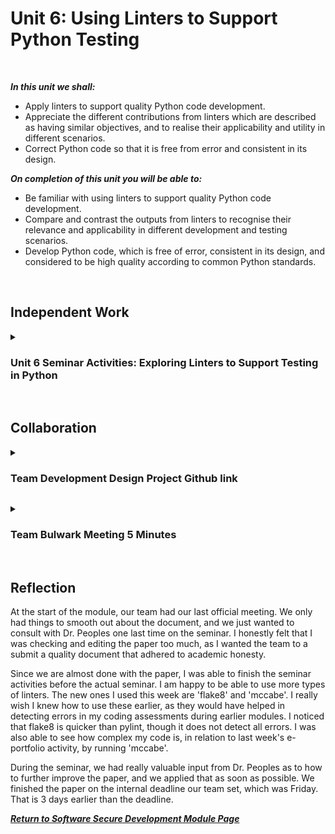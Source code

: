 <!--layout: page
title: "SSDCS Unit 6 "
permalink: /ssdcs_unit6-->

# Unit 6: Using Linters to Support Python Testing
<br>

_**In this unit we shall:** <br>_

- Apply linters to support quality Python code development.<br>
- Appreciate the different contributions from linters which are described as having similar objectives, and to realise their applicability and utility in different scenarios.<br>
- Correct Python code so that it is free from error and consistent in its design.<br>

_**On completion of this unit you will be able to:** <br>_
- Be familiar with using linters to support quality Python code development.<br>
- Compare and contrast the outputs from linters to recognise their relevance and applicability in different development and testing scenarios.<br>
- Develop Python code, which is free of error, consistent in its design, and considered to be high quality according to common Python standards.<br>
<br>

## Independent Work

<details><summary><h3>Unit 6 Seminar Activities: Exploring Linters to Support Testing in Python</h3></summary><br>  

<img src="images/ssdcs_unit6_seminar1.png?raw=true"/>
<img src="images/ssdcs_unit6_seminar1.1.png?raw=true"/>
<img src="images/ssdcs_unit6_seminar1.2.png?raw=true"/><br>
<img src="images/ssdcs_unit6_seminar2.png?raw=true"/>
<img src="images/ssdcs_unit6_seminar2.1.png?raw=true"/>
<img src="images/ssdcs_unit6_seminar2.2.png?raw=true"/>
<img src="images/ssdcs_unit6_seminar2.3.png?raw=true"/><br>
<img src="images/ssdcs_unit6_seminar3.png?raw=true"/>
<img src="images/ssdcs_unit6_seminar3.1.png?raw=true"/>
<img src="images/ssdcs_unit6_seminar3.2.png?raw=true"/><br>
<img src="images/ssdcs_unit6_seminar4.png?raw=true"/>
<img src="images/ssdcs_unit6_seminar4.1.png?raw=true"/>
</details><br>

## Collaboration
<details><summary><h3>Team Development Design Project Github link</h3></summary>

[click here](www.notyettttttttt.com) </details>

<details><summary><h3>Team Bulwark Meeting 5 Minutes</h3></summary>
<br>
<img src="images/ssdcs_unit6_minutes.png?raw=true"/>
</details><br>

## Reflection

At the start of the module, our team had our last official meeting. We only had things to smooth out about the document, and we just wanted to consult with Dr. Peoples one last time on the seminar. I honestly felt that I was checking and editing the paper too much, as I wanted the team to a submit a quality document that adhered to academic honesty. 

Since we are almost done with the paper, I was able to finish the seminar activities before the actual seminar. I am happy to be able to use more types of linters. The new ones I used this week are 'flake8' and 'mccabe'. I really wish I knew how to use these earlier, as they would have helped in detecting errors in my coding assessments during earlier modules. I noticed that flake8 is quicker than pylint, though it does not detect all errors. I was also able to see how complex my code is, in relation to last week's e-portfolio activity, by running 'mccabe'. 

During the seminar, we had really valuable input from Dr. Peoples as to how to further improve the paper, and we applied that as soon as possible. We finished the paper on the internal deadline our team set, which was Friday. That is 3 days earlier than the deadline. 

**_[Return to Software Secure Development Module Page](https://patzsantos.github.io/e-portfolio-uoeo/ssdcs_landing)_**
